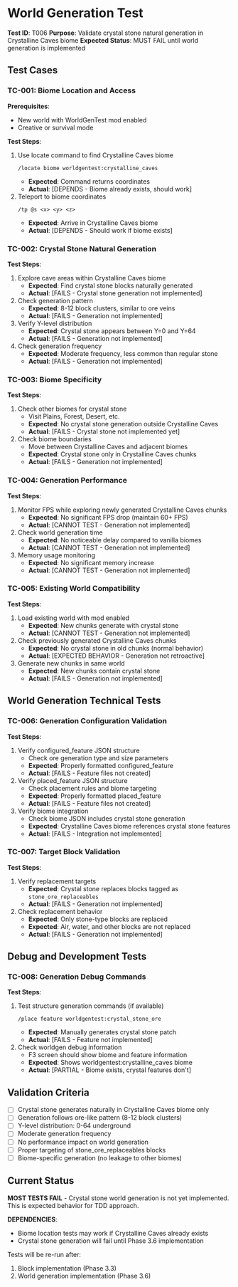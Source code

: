 # World Generation Test

**Test ID**: T006
**Purpose**: Validate crystal stone natural generation in Crystalline Caves biome
**Expected Status**: MUST FAIL until world generation is implemented

## Test Cases

### TC-001: Biome Location and Access

**Prerequisites**:
- New world with WorldGenTest mod enabled
- Creative or survival mode

**Test Steps**:
1. Use locate command to find Crystalline Caves biome
   ```
   /locate biome worldgentest:crystalline_caves
   ```
   - **Expected**: Command returns coordinates
   - **Actual**: [DEPENDS - Biome already exists, should work]
2. Teleport to biome coordinates
   ```
   /tp @s <x> <y> <z>
   ```
   - **Expected**: Arrive in Crystalline Caves biome
   - **Actual**: [DEPENDS - Should work if biome exists]

### TC-002: Crystal Stone Natural Generation

**Test Steps**:
1. Explore cave areas within Crystalline Caves biome
   - **Expected**: Find crystal stone blocks naturally generated
   - **Actual**: [FAILS - Crystal stone generation not implemented]
2. Check generation pattern
   - **Expected**: 8-12 block clusters, similar to ore veins
   - **Actual**: [FAILS - Generation not implemented]
3. Verify Y-level distribution
   - **Expected**: Crystal stone appears between Y=0 and Y=64
   - **Actual**: [FAILS - Generation not implemented]
4. Check generation frequency
   - **Expected**: Moderate frequency, less common than regular stone
   - **Actual**: [FAILS - Generation not implemented]

### TC-003: Biome Specificity

**Test Steps**:
1. Check other biomes for crystal stone
   - Visit Plains, Forest, Desert, etc.
   - **Expected**: No crystal stone generation outside Crystalline Caves
   - **Actual**: [FAILS - Crystal stone not implemented yet]
2. Check biome boundaries
   - Move between Crystalline Caves and adjacent biomes
   - **Expected**: Crystal stone only in Crystalline Caves chunks
   - **Actual**: [FAILS - Generation not implemented]

### TC-004: Generation Performance

**Test Steps**:
1. Monitor FPS while exploring newly generated Crystalline Caves chunks
   - **Expected**: No significant FPS drop (maintain 60+ FPS)
   - **Actual**: [CANNOT TEST - Generation not implemented]
2. Check world generation time
   - **Expected**: No noticeable delay compared to vanilla biomes
   - **Actual**: [CANNOT TEST - Generation not implemented]
3. Memory usage monitoring
   - **Expected**: No significant memory increase
   - **Actual**: [CANNOT TEST - Generation not implemented]

### TC-005: Existing World Compatibility

**Test Steps**:
1. Load existing world with mod enabled
   - **Expected**: New chunks generate with crystal stone
   - **Actual**: [CANNOT TEST - Generation not implemented]
2. Check previously generated Crystalline Caves chunks
   - **Expected**: No crystal stone in old chunks (normal behavior)
   - **Actual**: [EXPECTED BEHAVIOR - Generation not retroactive]
3. Generate new chunks in same world
   - **Expected**: New chunks contain crystal stone
   - **Actual**: [FAILS - Generation not implemented]

## World Generation Technical Tests

### TC-006: Generation Configuration Validation

**Test Steps**:
1. Verify configured_feature JSON structure
   - Check ore generation type and size parameters
   - **Expected**: Properly formatted configured_feature
   - **Actual**: [FAILS - Feature files not created]
2. Verify placed_feature JSON structure
   - Check placement rules and biome targeting
   - **Expected**: Properly formatted placed_feature
   - **Actual**: [FAILS - Feature files not created]
3. Verify biome integration
   - Check biome JSON includes crystal stone generation
   - **Expected**: Crystalline Caves biome references crystal stone features
   - **Actual**: [FAILS - Integration not implemented]

### TC-007: Target Block Validation

**Test Steps**:
1. Verify replacement targets
   - **Expected**: Crystal stone replaces blocks tagged as `stone_ore_replaceables`
   - **Actual**: [FAILS - Generation not implemented]
2. Check replacement behavior
   - **Expected**: Only stone-type blocks are replaced
   - **Expected**: Air, water, and other blocks are not replaced
   - **Actual**: [FAILS - Generation not implemented]

## Debug and Development Tests

### TC-008: Generation Debug Commands

**Test Steps**:
1. Test structure generation commands (if available)
   ```
   /place feature worldgentest:crystal_stone_ore
   ```
   - **Expected**: Manually generates crystal stone patch
   - **Actual**: [FAILS - Feature not implemented]
2. Check worldgen debug information
   - F3 screen should show biome and feature information
   - **Expected**: Shows worldgentest:crystalline_caves biome
   - **Actual**: [PARTIAL - Biome exists, crystal features don't]

## Validation Criteria

- [ ] Crystal stone generates naturally in Crystalline Caves biome only
- [ ] Generation follows ore-like pattern (8-12 block clusters)
- [ ] Y-level distribution: 0-64 underground
- [ ] Moderate generation frequency
- [ ] No performance impact on world generation
- [ ] Proper targeting of stone_ore_replaceables blocks
- [ ] Biome-specific generation (no leakage to other biomes)

## Current Status

**MOST TESTS FAIL** - Crystal stone world generation is not yet implemented. This is expected behavior for TDD approach.

**DEPENDENCIES**:
- Biome location tests may work if Crystalline Caves already exists
- Crystal stone generation will fail until Phase 3.6 implementation

Tests will be re-run after:
1. Block implementation (Phase 3.3)
2. World generation implementation (Phase 3.6)